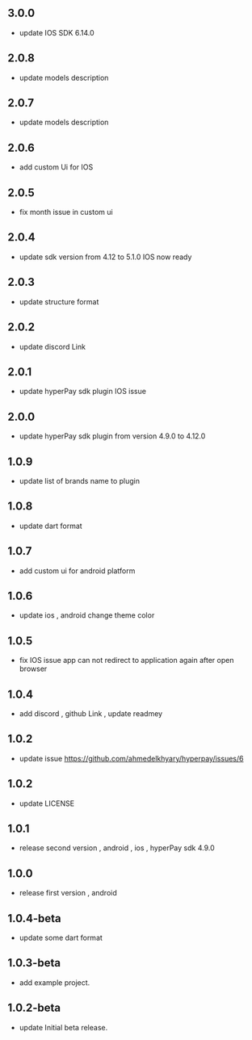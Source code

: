 ## 3.0.0
* update IOS SDK 6.14.0

## 2.0.8
* update models description

## 2.0.7
* update models description

## 2.0.6
* add custom Ui for IOS

## 2.0.5
* fix month issue in custom ui

## 2.0.4
* update sdk version from 4.12 to 5.1.0 IOS now ready

## 2.0.3
* update structure format

## 2.0.2
* update discord Link

## 2.0.1
* update hyperPay sdk plugin IOS issue

## 2.0.0
* update hyperPay sdk plugin from version 4.9.0 to 4.12.0

## 1.0.9
* update list of brands name to plugin

## 1.0.8
* update dart format

## 1.0.7
* add custom ui for android platform

## 1.0.6
* update ios , android change theme color

## 1.0.5
* fix IOS issue app can not redirect to application again after open browser

## 1.0.4
* add discord , github Link , update readmey

## 1.0.2
* update issue https://github.com/ahmedelkhyary/hyperpay/issues/6

## 1.0.2
* update LICENSE

## 1.0.1
* release second version , android , ios , hyperPay sdk 4.9.0

## 1.0.0
* release first version , android 

## 1.0.4-beta
* update some dart format

## 1.0.3-beta
* add example project.

## 1.0.2-beta
* update Initial beta release.

